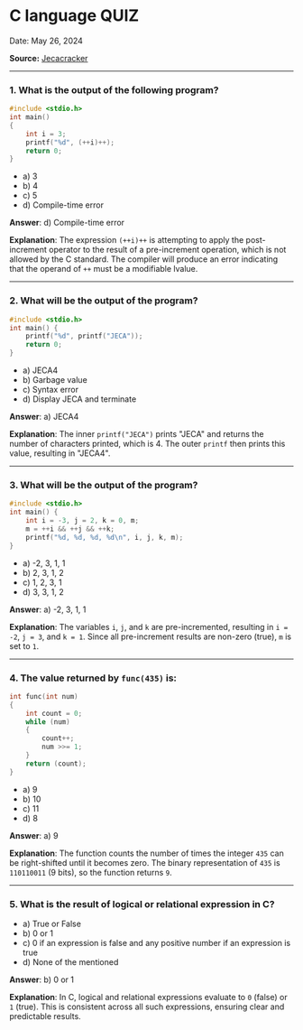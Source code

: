 # C language QUIZ

Date: May 26, 2024

**Source:** [Jecacracker](https://jecacracker.in/Daily_Quiz/)

---

### 1. What is the output of the following program?
```c
#include <stdio.h>
int main()
{
    int i = 3;
    printf("%d", (++i)++);
    return 0;
}
```
- a) 3
- b) 4
- c) 5
- d) Compile-time error

**Answer**: d) Compile-time error

**Explanation**: The expression `(++i)++` is attempting to apply the post-increment operator to the result of a pre-increment operation, which is not allowed by the C standard. The compiler will produce an error indicating that the operand of `++` must be a modifiable lvalue.

---

### 2. What will be the output of the program?
```c
#include <stdio.h>
int main() {
    printf("%d", printf("JECA"));
    return 0;
}
```
- a) JECA4
- b) Garbage value
- c) Syntax error
- d) Display JECA and terminate

**Answer**: a) JECA4

**Explanation**: The inner `printf("JECA")` prints "JECA" and returns the number of characters printed, which is 4. The outer `printf` then prints this value, resulting in "JECA4".

---

### 3. What will be the output of the program?
```c
#include <stdio.h>
int main() {
    int i = -3, j = 2, k = 0, m;
    m = ++i && ++j && ++k;
    printf("%d, %d, %d, %d\n", i, j, k, m);
}
```
- a) -2, 3, 1, 1
- b) 2, 3, 1, 2
- c) 1, 2, 3, 1
- d) 3, 3, 1, 2

**Answer**: a) -2, 3, 1, 1

**Explanation**: The variables `i`, `j`, and `k` are pre-incremented, resulting in `i = -2`, `j = 3`, and `k = 1`. Since all pre-increment results are non-zero (true), `m` is set to `1`.

---

### 4. The value returned by `func(435)` is:
```c
int func(int num)
{
    int count = 0;
    while (num)
    {
        count++;
        num >>= 1;
    }
    return (count);
}
```
- a) 9
- b) 10
- c) 11
- d) 8

**Answer**: a) 9

**Explanation**: The function counts the number of times the integer `435` can be right-shifted until it becomes zero. The binary representation of `435` is `110110011` (9 bits), so the function returns `9`.

---

### 5. What is the result of logical or relational expression in C?
- a) True or False
- b) 0 or 1
- c) 0 if an expression is false and any positive number if an expression is true
- d) None of the mentioned

**Answer**: b) 0 or 1

**Explanation**: In C, logical and relational expressions evaluate to `0` (false) or `1` (true). This is consistent across all such expressions, ensuring clear and predictable results.
